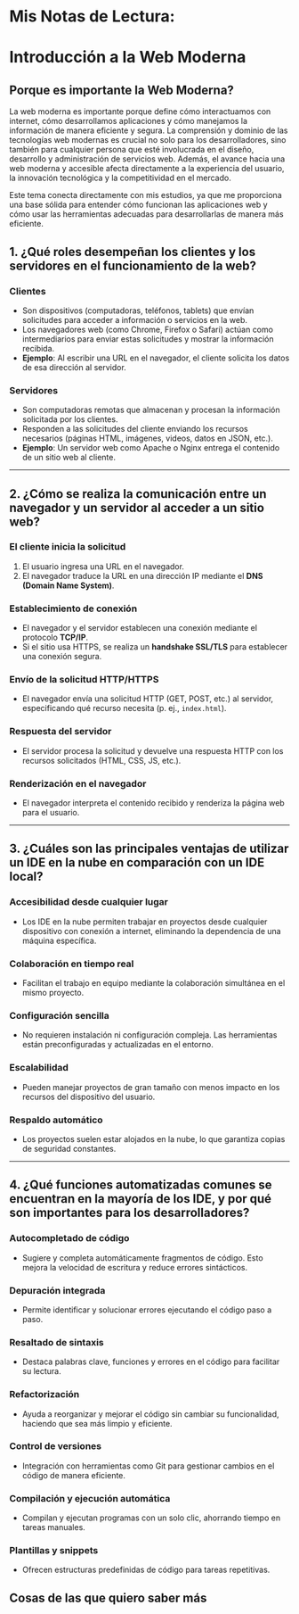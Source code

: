 # Mis Notas de Lectura:

# Introducción a la Web Moderna

## Porque es importante la Web Moderna?

La web moderna es importante porque define cómo interactuamos con internet, cómo desarrollamos aplicaciones y cómo manejamos la información de manera eficiente y segura. La comprensión y dominio de las tecnologías web modernas es crucial no solo para los desarrolladores, sino también para cualquier persona que esté involucrada en el diseño, desarrollo y administración de servicios web. Además, el avance hacia una web moderna y accesible afecta directamente a la experiencia del usuario, la innovación tecnológica y la competitividad en el mercado.

Este tema conecta directamente con mis estudios, ya que me proporciona una base sólida para entender cómo funcionan las aplicaciones web y cómo usar las herramientas adecuadas para desarrollarlas de manera más eficiente.

## 1. ¿Qué roles desempeñan los clientes y los servidores en el funcionamiento de la web?

### **Clientes**
- Son dispositivos (computadoras, teléfonos, tablets) que envían solicitudes para acceder a información o servicios en la web.
- Los navegadores web (como Chrome, Firefox o Safari) actúan como intermediarios para enviar estas solicitudes y mostrar la información recibida.
- **Ejemplo**: Al escribir una URL en el navegador, el cliente solicita los datos de esa dirección al servidor.

### **Servidores**
- Son computadoras remotas que almacenan y procesan la información solicitada por los clientes.
- Responden a las solicitudes del cliente enviando los recursos necesarios (páginas HTML, imágenes, videos, datos en JSON, etc.).
- **Ejemplo**: Un servidor web como Apache o Nginx entrega el contenido de un sitio web al cliente.

---

## 2. ¿Cómo se realiza la comunicación entre un navegador y un servidor al acceder a un sitio web?

### **El cliente inicia la solicitud**
1. El usuario ingresa una URL en el navegador.
2. El navegador traduce la URL en una dirección IP mediante el **DNS (Domain Name System)**.

### **Establecimiento de conexión**
- El navegador y el servidor establecen una conexión mediante el protocolo **TCP/IP**.
- Si el sitio usa HTTPS, se realiza un **handshake SSL/TLS** para establecer una conexión segura.

### **Envío de la solicitud HTTP/HTTPS**
- El navegador envía una solicitud HTTP (GET, POST, etc.) al servidor, especificando qué recurso necesita (p. ej., `index.html`).

### **Respuesta del servidor**
- El servidor procesa la solicitud y devuelve una respuesta HTTP con los recursos solicitados (HTML, CSS, JS, etc.).

### **Renderización en el navegador**
- El navegador interpreta el contenido recibido y renderiza la página web para el usuario.

---

## 3. ¿Cuáles son las principales ventajas de utilizar un IDE en la nube en comparación con un IDE local?

### **Accesibilidad desde cualquier lugar**
- Los IDE en la nube permiten trabajar en proyectos desde cualquier dispositivo con conexión a internet, eliminando la dependencia de una máquina específica.

### **Colaboración en tiempo real**
- Facilitan el trabajo en equipo mediante la colaboración simultánea en el mismo proyecto.

### **Configuración sencilla**
- No requieren instalación ni configuración compleja. Las herramientas están preconfiguradas y actualizadas en el entorno.

### **Escalabilidad**
- Pueden manejar proyectos de gran tamaño con menos impacto en los recursos del dispositivo del usuario.

### **Respaldo automático**
- Los proyectos suelen estar alojados en la nube, lo que garantiza copias de seguridad constantes.

---

## 4. ¿Qué funciones automatizadas comunes se encuentran en la mayoría de los IDE, y por qué son importantes para los desarrolladores?

### **Autocompletado de código**
- Sugiere y completa automáticamente fragmentos de código. Esto mejora la velocidad de escritura y reduce errores sintácticos.

### **Depuración integrada**
- Permite identificar y solucionar errores ejecutando el código paso a paso.

### **Resaltado de sintaxis**
- Destaca palabras clave, funciones y errores en el código para facilitar su lectura.

### **Refactorización**
- Ayuda a reorganizar y mejorar el código sin cambiar su funcionalidad, haciendo que sea más limpio y eficiente.

### **Control de versiones**
- Integración con herramientas como Git para gestionar cambios en el código de manera eficiente.

### **Compilación y ejecución automática**
- Compilan y ejecutan programas con un solo clic, ahorrando tiempo en tareas manuales.

### **Plantillas y snippets**
- Ofrecen estructuras predefinidas de código para tareas repetitivas.

## Cosas de las que quiero saber más

